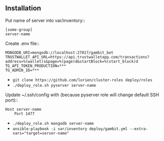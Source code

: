 ## Installation

Put name of server into var/inventory::

    [some-group]
    server-name

Create .env file::

    MONGODB_URI=mongodb://localhost:27017/gambit_bot
    TRUSTWALLET_API_URL=https://api.trustwalletapp.com/transactions?address=%(wallet)s&page=%(page)d&startBlock=%(start_block)d
    TG_API_TOKEN_PRODUCTION=***
    TG_ADMIN_ID=***

- `git clone https://github.com/lorien/cluster-roles deploy/roles`
- `./deploy_role.sh pyserver server-name`

Update ~/.ssh/config with (because pyserver role will change default SSH port)::

    Host server-name
        Port 1477

- `./deploy_role.sh mongodb server-name`
- `ansible-playbook -i var/inventory deploy/gambit.yml --extra-vars="target=server-name"`
